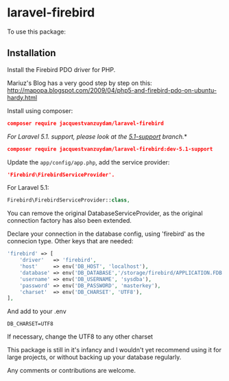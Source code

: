 # laravel-firebird

To use this package:

Installation
------------

Install the Firebird PDO driver for PHP.

Mariuz's Blog has a very good step by step on this:
http://mapopa.blogspot.com/2009/04/php5-and-firebird-pdo-on-ubuntu-hardy.html

Install using composer:
```json
composer require jacquestvanzuydam/laravel-firebird
```

**For Laravel 5.1.* support, please look at the [5.1-support](https://github.com/jacquestvanzuydam/laravel-firebird/tree/5.1-support) branch.**
```json
composer require jacquestvanzuydam/laravel-firebird:dev-5.1-support
```

Update the `app/config/app.php`, add the service provider:
```json
'Firebird\FirebirdServiceProvider'.
```

For Laravel 5.1:
```php
Firebird\FirebirdServiceProvider::class,
```

You can remove the original DatabaseServiceProvider, as the original connection factory has also been extended.

Declare your connection in the database config, using 'firebird' as the
connecion type.
Other keys that are needed:
```php
'firebird' => [
    'driver'   => 'firebird',
    'host'     => env('DB_HOST', 'localhost'),
    'database' => env('DB_DATABASE','/storage/firebird/APPLICATION.FDB'),
    'username' => env('DB_USERNAME', 'sysdba'),
    'password' => env('DB_PASSWORD', 'masterkey'),
    'charset'  => env('DB_CHARSET', 'UTF8'),
],
```

And add to your .env
```
DB_CHARSET=UTF8
```

If necessary, change the UTF8 to any other charset

This package is still in it's infancy and I wouldn't yet recommend using
it for large projects, or without backing up your database regularly.

Any comments or contributions are welcome.
